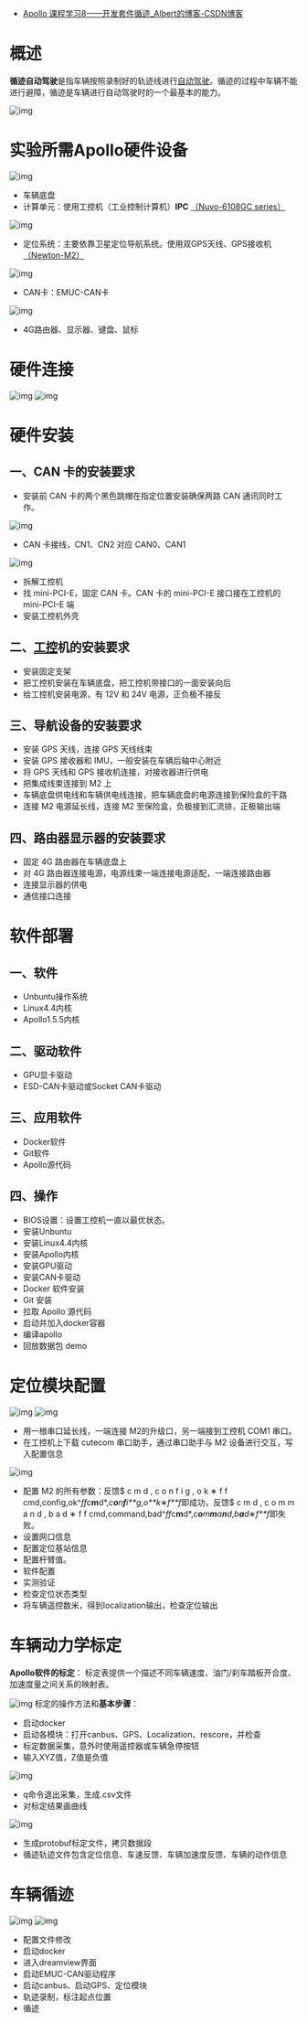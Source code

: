 - [Apollo 课程学习8——开发套件循迹_Albert的博客-CSDN博客](https://blog.csdn.net/weixin_43476492/article/details/107991783)

# 概述

**循迹自动驾驶**是指车辆按照录制好的轨迹线进行[自动驾驶](https://so.csdn.net/so/search?q=自动驾驶&spm=1001.2101.3001.7020)。循迹的过程中车辆不能进行避障，循迹是车辆进行自动驾驶时的一个最基本的能力。

![img](https://img-blog.csdnimg.cn/20200813212310683.jpg#pic_center)

# 实验所需Apollo硬件设备

![img](https://img-blog.csdnimg.cn/20200813213718303.jpg#pic_center)

- 车辆底盘
- 计算单元：使用工控机（工业控制计算机）**IPC** [（Nuvo-6108GC series）](https://www.neousys-tech.com/en/product/application/edge-ai-gpu-computing/nuvo-6108gc-gpu-computing)

![img](https://img-blog.csdnimg.cn/20200813214553944.jpg#pic_center)

- 定位系统：主要依靠卫星定位导航系统。使用双GPS天线、GPS接收机[（Newton-M2）](http://www.starneto.com/index.php?m=content&c=index&a=show&catid=100&id=183)

![img](https://img-blog.csdnimg.cn/20200813220322304.jpg#pic_center)

- CAN卡：EMUC-CAN卡

![img](https://img-blog.csdnimg.cn/20200813221049995.jpg#pic_center)

- 4G路由器、显示器、键盘、鼠标

# 硬件连接

![img](https://img-blog.csdnimg.cn/20200813221416666.jpg#pic_center)
![img](https://img-blog.csdnimg.cn/20200813221628242.jpg#pic_center)

# 硬件安装

## 一、CAN 卡的安装要求

- 安装前 CAN 卡的两个黑色跳帽在指定位置安装确保两路 CAN 通讯同时工作。

![img](https://img-blog.csdnimg.cn/20200814111746584.jpg#pic_center)

- CAN 卡接线，CN1、CN2 对应 CAN0、CAN1

![img](https://img-blog.csdnimg.cn/20200814112107719.jpg#pic_center)

- 拆解工控机
- 找 mini-PCI-E，固定 CAN 卡。CAN 卡的 mini-PCI-E 接口接在工控机的 mini-PCI-E 端
- 安装工控机外壳

## 二、[工控](https://so.csdn.net/so/search?q=工控&spm=1001.2101.3001.7020)机的安装要求

- 安装固定支架
- 把工控机安装在车辆底盘，把工控机带接口的一面安装向后
- 给工控机安装电源，有 12V 和 24V 电源，正负极不接反

## 三、导航设备的安装要求

- 安装 GPS 天线，连接 GPS 天线线束
- 安装 GPS 接收器和 IMU，一般安装在车辆后轴中心附近
- 将 GPS 天线和 GPS 接收机连接，对接收器进行供电
- 把集成线束连接到 M2 上
- 车辆底盘供电线和车辆供电线连接，把车辆底盘的电源连接到保险盒的干路
- 连接 M2 电源延长线，连接 M2 至保险盒，负极接到汇流排，正极输出端

## 四、路由器显示器的安装要求

- 固定 4G 路由器在车辆底盘上
- 对 4G 路由器连接电源，电源线束一端连接电源适配，一端连接路由器
- 连接显示器的供电
- 通信接口连接

# 软件部署

## 一、软件

- Unbuntu操作系统
- Linux4.4内核
- Apollo1.5.5内核

## 二、驱动软件

- GPU显卡驱动
- ESD-CAN卡驱动或Socket CAN卡驱动

## 三、应用软件

- Docker软件
- Git软件
- Apollo源代码

## 四、操作

- BIOS设置：设置工控机一直以最优状态。
- 安装Unbuntu
- 安装Linux4.4内核
- 安装Apollo内核
- 安装GPU驱动
- 安装CAN卡驱动
- Docker 软件安装
- Git 安装
- 拉取 Apollo 源代码
- 启动并加入docker容器
- 编译apollo
- 回放数据包 demo

# 定位模块配置

![img](https://img-blog.csdnimg.cn/20200814120250683.jpg#pic_center)
![img](https://img-blog.csdnimg.cn/20200814120432859.jpg#pic_center)

- 用一根串口延长线，一端连接 M2的升级口，另一端接到工控机 COM1 串口。
- 在工控机上下载 cutecom 串口助手，通过串口助手与 M2 设备进行交互，写入配置信息

![img](https://img-blog.csdnimg.cn/20200814120832335.jpg#pic_center)

- 配置 M2 的所有参数：反馈$ c m d , c o n f i g , o k ∗ f f cmd,config,ok^*ff*c**m**d*,*c**o**n**f**i**g*,*o**k*∗*f**f*即成功，反馈$ c m d , c o m m a n d , b a d ∗ f f cmd,command,bad^*ff*c**m**d*,*c**o**m**m**a**n**d*,*b**a**d*∗*f**f*即失败。
- 设置网口信息
- 配置定位基站信息
- 配置杆臂值。
- 软件配置
- 实测验证
- 检查定位状态类型
- 将车辆遥控数米，得到localization输出，检查定位输出

# 车辆动力学标定

**Apollo软件的标定**：
标定表提供一个描述不同车辆速度、油门/刹车踏板开合度、加速度量之间关系的映射表。

![img](https://img-blog.csdnimg.cn/20200814190132753.jpg#pic_center)
标定的操作方法和**基本步骤**：

- 启动docker
- 启动各模块：打开canbus、GPS、Localization、rescore，并检查
- 标定数据采集，意外时使用遥控器或车辆急停按钮
- 输入XYZ值，Z值是负值

![img](https://img-blog.csdnimg.cn/20200814191919662.jpg#pic_center)

- q命令退出采集，生成.csv文件
- 对标定结果画曲线

![img](https://img-blog.csdnimg.cn/20200814192651500.jpg#pic_center)

- 生成protobuf标定文件，拷贝数据段
- 循迹轨迹文件包含定位信息、车速反馈、车辆加速度反馈、车辆的动作信息

# 车辆循迹

![img](https://img-blog.csdnimg.cn/20200814193407329.jpg#pic_center)
![img](https://img-blog.csdnimg.cn/20200814193513819.jpg#pic_center)

- 配置文件修改
- 启动docker
- 进入dreamview界面
- 启动EMUC-CAN驱动程序
- 启动canbus、启动GPS、定位模块
- 轨迹录制，标注起点位置
- 循迹